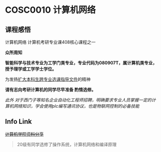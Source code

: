 # COSC0010 计算机网络

## 课程感悟
计算机网络 计算机考研专业课408核心课程之一

**众所周知**


**智能科学与技术专业为工学门类专业，专业代码为080907T，属计算机类专业，授予理学或工学学士学位。**


为发扬[扩大本科生跨专业选课指导文件](https://jwc.nankai.edu.cn/2024/0217/c24a536138/page.psp)的精神

<strong> 请有志向考研计算机的同学尽早准备  酌情选修。</strong>


_此外 对于西门子等知名企业自动化工程师招聘，明确要求专业人员掌握一定的计算机网络知识，学会使用plc编写通讯协议，也是物联网控制的必备技能_
## Info Link
  ~~[计算机学院资料分享](https://nkucs.icu/#/courses/grade-3/COSC0010)~~
  

> 20级有同学选修了操作系统，计算机网络和编译原理